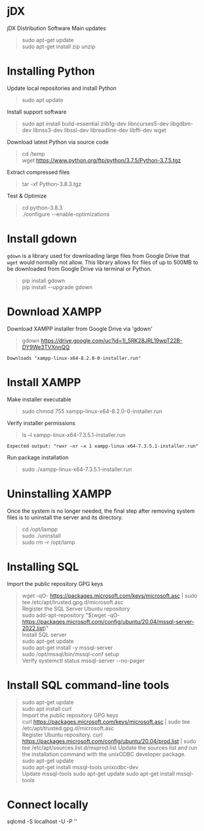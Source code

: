 # jDX
jDX Distribution Software
Main updates
> sudo apt-get update  
> sudo apt-get install zip unzip  

# Installing Python
Update local repositories and install Python
> sudo apt update

Install support software
> sudo apt install build-essential zlib1g-dev libncurses5-dev libgdbm-dev libnss3-dev libssl-dev libreadline-dev libffi-dev wget

Download latest Python via source code
> cd /temp  
> wget https://www.python.org/ftp/python/3.7.5/Python-3.7.5.tgz  

Extract compressed files
> tar -xf Python-3.8.3.tgz  

Test & Optimize
> cd python-3.8.3  
> ./configure --enable-optimizations

# Install gdown
`gdown` is a library used for downloading large files from Google Drive that `wget` would normally not allow.
This library allows for files of up to 500MB to be downloaded from Google Drive via terminal or Python.

> pip install gdown  
> pip install --upgrade gdown

# Download XAMPP
Download XAMPP installer from Google Drive via 'gdown'
> gdown https://drive.google.com/uc?id=1l_5RK28JRL19wpT22B-DY9We3TVXnnQQ  

`Downloads "xampp-linux-x64-8.2.0-0-installer.run"`  

# Install XAMPP
Make installer executable
> sudo chmod 755 xampp-linux-x64-8.2.0-0-installer.run
    
Verify installer permissions 
> ls –l xampp-linux-x64-7.3.5.1-installer.run

`Expected output: "rwxr –xr –x 1 xampp-linux-x64-7.3.5.1-installer.run"`

Run package installation
> sudo ./xampp-linux-x64-7.3.5.1-installer.run

# Uninstalling XAMPP
Once the system is no longer needed, the final step after removing system files is to uninstall the server and its directory.
> cd /opt/lampp  
> sudo ./uninstall  
> sudo rm –r /opt/lamp  

# Installing SQL
Import the public repository GPG keys  
> wget -qO- https://packages.microsoft.com/keys/microsoft.asc | sudo tee /etc/apt/trusted.gpg.d/microsoft.asc  
Register the SQL Server Ubuntu repository  
> sudo add-apt-repository "$(wget -qO- https://packages.microsoft.com/config/ubuntu/20.04/mssql-server-2022.list)"  
Install SQL server  
> sudo apt-get update  
> sudo apt-get install -y mssql-server  
> sudo /opt/mssql/bin/mssql-conf setup  
Verify
> systemctl status mssql-server --no-pager

# Install SQL command-line tools  
> sudo apt-get update  
> sudo apt install curl  
Import the public repository GPG keys  
curl https://packages.microsoft.com/keys/microsoft.asc | sudo tee /etc/apt/trusted.gpg.d/microsoft.asc  
Register Ubuntu repository.
> curl https://packages.microsoft.com/config/ubuntu/20.04/prod.list | sudo tee /etc/apt/sources.list.d/msprod.list
Update the sources list and run the installation command with the unixODBC developer package.  
> sudo apt-get update  
> sudo apt-get install mssql-tools unixodbc-dev  
Update mssql-tools
> sudo apt-get update
> sudo apt-get install mssql-tools  

# Connect locally  
sqlcmd -S localhost -U <username> -P '<YourPassword>'
